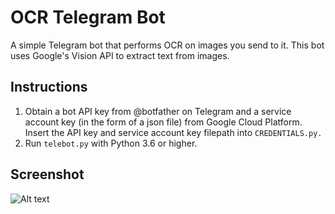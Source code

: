 # OCR Telegram Bot
A simple Telegram bot that performs OCR on images you send to it. This bot uses Google's Vision API to extract text from images.

## Instructions
1) Obtain a bot API key from @botfather on Telegram and a service account key (in the form of a json file) from Google Cloud Platform. Insert the API key and service account key filepath into ```CREDENTIALS.py.```
2) Run ```telebot.py``` with Python 3.6 or higher.

## Screenshot
![Alt text](https://user-images.githubusercontent.com/24975800/42562802-4cf98cd4-852f-11e8-8b26-44565911fff4.png)
